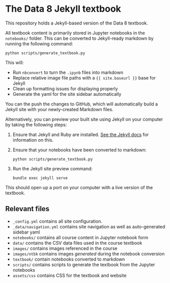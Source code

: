 # The Data 8 Jekyll textbook

This repository holds a Jekyll-based version of the Data 8 textbook.

All textbook content is primarily stored in Jupyter notebooks in the `notebooks/` folder.
This can be converted to Jekyll-ready markdown by running the following command:

```
python scripts/generate_textbook.py
```

This will:

* Run `nbconvert` to turn the `.ipynb` files into markdown
* Replace relative image file paths with a `{{ site.baseurl }}` base for Jekyll
* Clean up formatting issues for displaying properly
* Generate the yaml for the site sidebar automatically

You can the push the changes to GitHub, which will automatically build a Jekyll site with
your newly-created Markdown files.

Alternatively, you can preview your built site
using Jekyll on your computer by taking the following steps:

1. Ensure that Jekyll and Ruby are installed. [See the Jekyll docs](https://jekyllrb.com/docs/installation/) for information on this.
2. Ensure that your notebooks have been converted to markdown:

   ```
   python scripts/generate_textbook.py
   ```
3. Run the Jekyll site preview command:

   ```
   bundle exec jekyll serve
   ```

This should open up a port on your computer with a live version of the textbook.

## Relevant files

* `_config.yml` contains all site configuration.
* `_data/navigation.yml` contains site navigation as well as auto-generated sidebar yaml
* `notebooks/` contains all course content in Jupyter notebook form
* `data/` contains the CSV data files used in the course textbook
* `images/` contains images referenced in the course
* `images/ntbk` contains images *generated* during the notebook conversion
* `textbook/` contain notebooks converted to markdown
* `scripts/` contains scripts to generate the textbook from the Jupyter notebooks
* `assets/css` contains CSS for the textbook and website
